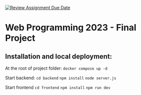 [![Review Assignment Due Date]()]()

# Web Programming 2023 - Final Project

## Installation and local deployment:

At the root of project folder:
`docker compose up -d`

Start backend:
`cd backend`
`npm install`
`node server.js`

Start frontend
`cd frontend`
`npm install`
`npm run dev`
